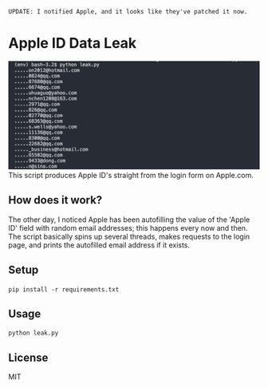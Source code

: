 ```
UPDATE: I notified Apple, and it looks like they've patched it now.
```

Apple ID Data Leak
=========
![Demo](./img/demo.png)
This script produces Apple ID's straight from the login form on Apple.com.

How does it work?
-----------------
The other day, I noticed Apple has been autofilling the value of the 'Apple ID' field with random
email addresses; this happens every now and then. The script basically spins up 
several threads, makes requests to the login page, and prints the autofilled email address
if it exists.

Setup
-----
```
pip install -r requirements.txt
```

Usage
-----
```
python leak.py
```

License
-------
MIT